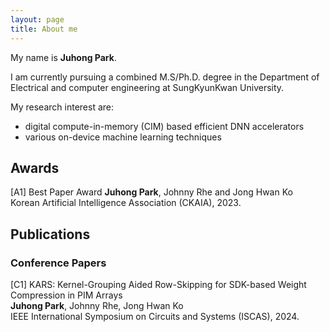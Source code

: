 ```yaml
---
layout: page
title: About me
---
```


My name is **Juhong Park**. 

I am currently pursuing a combined M.S/Ph.D. degree in the Department of Electrical and computer engineering at SungKyunKwan University.  

My research interest are:
- digital compute-in-memory (CIM) based efficient DNN accelerators
- various on-device machine learning techniques

## **Awards**
[A1] Best Paper Award 
**Juhong Park**, Johnny Rhe and Jong Hwan Ko   
Korean Artificial Intelligence Association (CKAIA), 2023.

## **Publications**
### **Conference Papers**
[C1] KARS: Kernel-Grouping Aided Row-Skipping for SDK-based Weight Compression in PIM Arrays   
**Juhong Park**, Johnny Rhe, Jong Hwan Ko  
IEEE International Symposium on Circuits and Systems (ISCAS), 2024.
